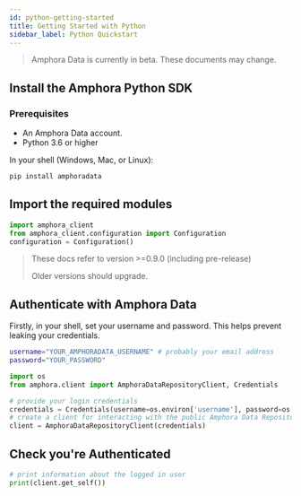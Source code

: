 ```yaml
---
id: python-getting-started
title: Getting Started with Python
sidebar_label: Python Quickstart
---
```


> Amphora Data is currently in beta. These documents may change.

## Install the Amphora Python SDK

### Prerequisites

* An Amphora Data account.
* Python 3.6 or higher

In your shell (Windows, Mac, or Linux):

```sh
pip install amphoradata
```

## Import the required modules

```py
import amphora_client
from amphora_client.configuration import Configuration
configuration = Configuration()
```

> These docs refer to version >=0.9.0 (including pre-release)
>
> Older versions should upgrade.

## Authenticate with Amphora Data

Firstly, in your shell, set your username and password. This helps prevent leaking your credentials.

```sh
username="YOUR_AMPHORADATA_USERNAME" # probably your email address
password="YOUR_PASSWORD"
```

```py
import os
from amphora.client import AmphoraDataRepositoryClient, Credentials

# provide your login credentials
credentials = Credentials(username=os.environ['username'], password=os.environ['password'])
# create a client for interacting with the public Amphora Data Repository
client = AmphoraDataRepositoryClient(credentials)
```

## Check you're Authenticated

```py
# print information about the logged in user
print(client.get_self())
```
